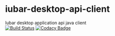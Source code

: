 # iubar-desktop-api-client
Iubar desktop application api java client<br>
[![Build Status](https://travis-ci.org/iubar/iubar-desktop-api-client.svg?branch=master)](https://travis-ci.org/iubar/iubar-desktop-api-client)
[![Codacy Badge](https://api.codacy.com/project/badge/Grade/6cfdbf2ea9144417839948336aabddde?branch=master)](https://www.codacy.com/app/R4shVs/iubar-desktop-api-client?utm_source=github.com&amp;utm_medium=referral&amp;utm_content=iubar/iubar-desktop-api-client&amp;utm_campaign=Badge_Grade)
